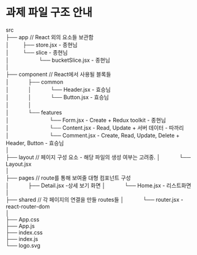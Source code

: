 # 과제 파일 구조 안내

src  
├── app // React 외의 요소들 보관함  
│ 　　 ├── store.jsx - 종현님  
│ 　　 └── slice - 종현님  
│ 　　　　　 └── bucketSlice.jsx - 종현님  
│  
├── component // React에서 사용될 블록들  
│ 　　　 ├── common  
│ 　　　 │ 　　　 └── Header.jsx - 효승님  
│ 　　　 │ 　　　 └── Button.jsx - 효승님  
│ 　　　 │  
│ 　　　 └── features  
│ 　　　　　　　 └── Form.jsx - Create + Redux toolkit - 종현님  
│ 　　　　　　　 └── Content.jsx - Read, Update + 서버 데이터 - 따까리  
│ 　　　　　　　 └── Comment.jsx - Create, Read, Update, Delete + Header, Button - 효승님  
│  
├── layout // 페이지 구성 요소 - 해당 파일의 생성 여부는 고려중.
│ 　　　 └── Layout.jsx  
│  
├── pages // route를 통해 보여줄 대형 컴포넌트 구성  
│ 　　　 ├── Detail.jsx -상세 보기 화면
│ 　　　 └── Home.jsx - 리스트화면  
│  
├── shared // 각 페이지의 연결을 만들 routes들
│ 　　　 └── router.jsx - react-router-dom  
│  
├── App.css  
├── App.js  
├── index.css  
├── index.js  
└── logo.svg
